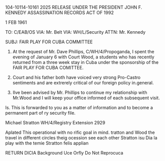 104-10114-10161 2025 RELEASE UNDER THE PRESIDENT JOHN F. KENNEDY ASSASSINATION RECORDS ACT OF 1992

1 FEB 1961

TO: C/EAB/OS
VIA: Mr. Belt
VIA: WH/L/Security
ATTN: Mr. Kennedy

SUBJ: FAIR PLAY FOR CUBA COMMITTEE

1. At the request of Mr. Dave Phillips, C/WH/4/Propoganda, I spent the evening of January 6 with Court Wood, a students who has recently returned from a three week stay in Cuba under the sponsorship of the FAIR PLAY FOR CUBA COMITTEE.

2. Court and his father both have voiced very strong Pro-Castro sentiments and are extrerely critical of our foreign policy in.general.

3. Ilve been advised by Mr. Phillips to continue my relationship with Mr.Wood and I will keep your office informed of each subsequent visit.

Is. This is forwarded to you as a matter of information and to become a permanent part of ry security file.

Michael Stratton
WH/4/Registry
Extension 2929

Aplated This operational with no
rific goal in mind. tratton and Wood
the
travel in different circles theig
ocession see each other
Stratton isu Dia la play
with the temie Stratton felis applian

RETURN DICIA
Background Uce Orfly
Do Not Reprocuca
